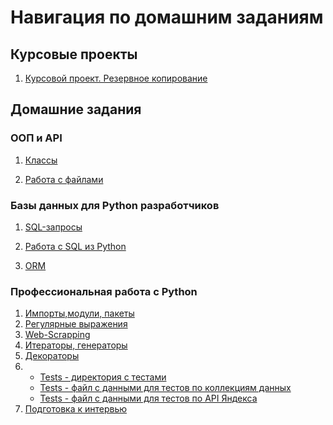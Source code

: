 # Навигация по домашним заданиям
## Курсовые проекты
1) [Курсовой проект. Резервное копирование](https://github.com/SirPen9uin/NetologyFPY/tree/main/0_diplom_basic)

## Домашние задания
### ООП и API
1) [Классы](https://github.com/SirPen9uin/NetologyFPY/blob/main/4_oop_api/6.%20classes/%D0%9E%D0%9E%D0%9F%20HW.py)

2) [Работа с файлами](https://github.com/SirPen9uin/NetologyFPY/tree/main/4_oop_api/7.files)

### Базы данных для Python разработчиков
1) [SQL-запросы](https://github.com/SirPen9uin/NetologyFPY/tree/main/5_data_bases/4.dml)

2) [Работа с SQL из Python](https://github.com/SirPen9uin/NetologyFPY/blob/main/5_data_bases/5.psycopg/hw_db_personal_info.py)

3) [ORM](https://github.com/SirPen9uin/NetologyFPY/tree/main/5_data_bases/6.orm)

### Профессиональная работа с Python
1) [Импорты,модули, пакеты](https://github.com/SirPen9uin/NetologyFPY/tree/main/6_professional_python/6.1_modules_packeges_imports)
2) [Регулярные выражения](https://github.com/SirPen9uin/NetologyFPY/tree/main/6_professional_python/6.2_regular_expressions)
3) [Web-Scrapping](https://github.com/SirPen9uin/NetologyFPY/tree/main/6_professional_python/6.3_web_scrapping)
4) [Итераторы, генераторы](https://github.com/SirPen9uin/NetologyFPY/tree/main/6_professional_python/6.4_iterators_generators_yield)
5) [Декораторы](https://github.com/SirPen9uin/NetologyFPY/tree/main/6_professional_python/6.5_decorators)
6) * [Tests - директория с тестами](https://github.com/SirPen9uin/NetologyFPY/tree/main/6_6_tests/tests)
   * [Tests - файл с данными для тестов по коллекциям данных](https://github.com/SirPen9uin/NetologyFPY/blob/main/hw_tests_data.py)
   * [Tests - файл с данными для тестов по API Яндекса](https://github.com/SirPen9uin/NetologyFPY/blob/main/hw_tests_yaapi.py)
7) [Подготовка к интервью](https://github.com/SirPen9uin/NetologyFPY/tree/main/6_professional_python/6_7_interview)
